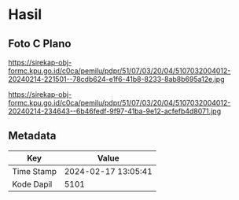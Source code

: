 # Hasil

## Foto C Plano

https://sirekap-obj-formc.kpu.go.id/c0ca/pemilu/pdpr/51/07/03/20/04/5107032004012-20240214-221501--78cdb624-e1f6-41b8-8233-8ab8b695a12e.jpg

https://sirekap-obj-formc.kpu.go.id/c0ca/pemilu/pdpr/51/07/03/20/04/5107032004012-20240214-234643--6b46fedf-9f97-41ba-9e12-acfefb4d8071.jpg


## Metadata

| Key        | Value               |
| ---------- | ------------------- |
| Time Stamp | 2024-02-17 13:05:41 |
| Kode Dapil | 5101                |



